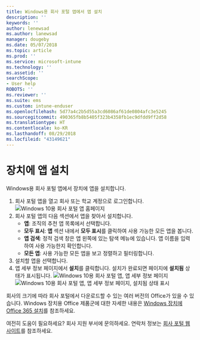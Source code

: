 ```yaml
---
title: Windows용 회사 포털 앱에서 앱 설치
description: ''
keywords: ''
author: lenewsad
ms.author: lanewsad
manager: dougeby
ms.date: 05/07/2018
ms.topic: article
ms.prod: ''
ms.service: microsoft-intune
ms.technology: ''
ms.assetid: ''
searchScope:
- User help
ROBOTS: ''
ms.reviewer: ''
ms.suite: ems
ms.custom: intune-enduser
ms.openlocfilehash: 5d77a4c2b5d55a3cd6086af61de0804afc3e5245
ms.sourcegitcommit: 490365fb8b5405f323b4358fb1ec9dfdd9ff2d58
ms.translationtype: HT
ms.contentlocale: ko-KR
ms.lasthandoff: 08/29/2018
ms.locfileid: "43149621"
---
```

# <a name="install-apps-on-your-device"></a>장치에 앱 설치
Windows용 회사 포털 앱에서 장치에 앱을 설치합니다.

1. 회사 포털 앱을 열고 회사 또는 학교 계정으로 로그인합니다.
![Windows 10용 회사 포털 앱 홈페이지](./media/RS1_AppDetailsPage_Installed_03.png)
2. 회사 포털 앱의 다음 섹션에서 앱을 찾아서 설치합니다.
    * **앱**: 조직의 추천 앱 목록에서 선택합니다. 
    * **모두 표시**: **앱** 섹션 내에서 **모두 표시**를 클릭하여 사용 가능한 모든 앱을 봅니다.
    * **앱 검색**: 정적 검색 창은 앱 왼쪽에 있는 탐색 메뉴에 있습니다. 앱 이름을 입력하여 사용 가능한지 확인합니다.
    * **모든 앱**: 사용 가능한 모든 앱을 보고 정렬하고 필터링합니다.
3. 설치할 앱을 선택합니다.
4. 앱 세부 정보 페이지에서 **설치**를 클릭합니다. 설치가 완료되면 페이지에 **설치됨** 상태가 표시됩니다.
![Windows 10용 회사 포털 앱, 앱 세부 정보 페이지](./media/RS1_AppDetailsPage_Installed_02.png)  
![Windows 10용 회사 포털 앱, 앱 세부 정보 페이지, 설치됨 상태 표시](./media/RS1_AppDetailsPage_Installed_01.png)    

 회사의 크기에 따라 회사 포털에서 다운로드할 수 있는 여러 버전의 Office가 있을 수 있습니다. Windows 장치용 Office 제품군에 대한 자세한 내용은 [Windows 장치에 Office 365 설치](./install-office-windows.md)를 참조하세요.

여전히 도움이 필요하세요? 회사 지원 부서에 문의하세요. 연락처 정보는 [회사 포털 웹 사이트](https://go.microsoft.com/fwlink/?linkid=2010980)를 참조하세요.
